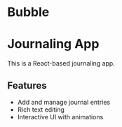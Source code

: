 # Bubble

# Journaling App

This is a React-based journaling app.

## Features

- Add and manage journal entries
- Rich text editing
- Interactive UI with animations
